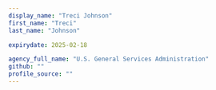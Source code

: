 ```yaml
---
display_name: "Treci Johnson"
first_name: "Treci"
last_name: "Johnson"

expirydate: 2025-02-18

agency_full_name: "U.S. General Services Administration"
github: ""
profile_source: ""
---
```

